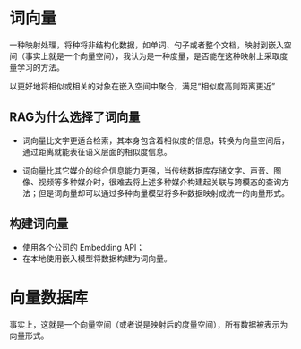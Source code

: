 # 词向量
一种映射处理，将种将非结构化数据，如单词、句子或者整个文档，映射到嵌入空间（事实上就是一个向量空间），我认为是一种度量，是否能在这种映射上采取度量学习的方法。

以更好地将相似或相关的对象在嵌入空间中聚合，满足“相似度高则距离更近”

## RAG为什么选择了词向量
* 词向量比文字更适合检索，其本身包含着相似度的信息，转换为向量空间后，通过距离就能表征语义层面的相似度信息。

* 词向量比其它媒介的综合信息能力更强，当传统数据库存储文字、声音、图像、视频等多种媒介时，很难去将上述多种媒介构建起关联与跨模态的查询方法；但是词向量却可以通过多种向量模型将多种数据映射成统一的向量形式。

## 构建词向量
* 使用各个公司的 Embedding API；
* 在本地使用嵌入模型将数据构建为词向量。
# 向量数据库
事实上，这就是一个向量空间（或者说是映射后的度量空间），所有数据被表示为向量形式。
